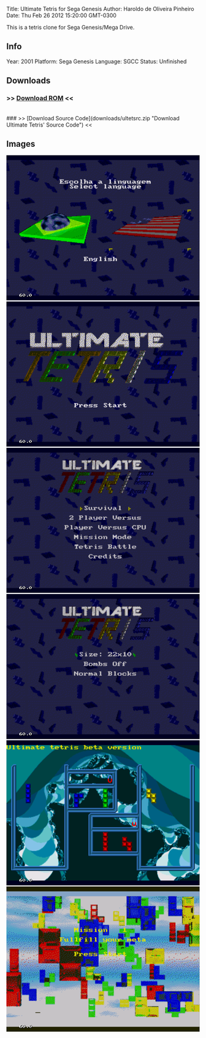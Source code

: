 Title: Ultimate Tetris for Sega Genesis
Author: Haroldo de Oliveira Pinheiro
Date: Thu Feb 26 2012 15:20:00 GMT-0300

This is a tetris clone for Sega Genesis/Mega Drive.

## Info
Year: 2001
Platform: Sega Genesis
Language: SGCC
Status: Unfinished

## Downloads
### >> [Download ROM](downloads/ultet01.zip "Download Ultimate Tetris' ROM") <<
<br>
### >> [Download Source Code](downloads/ultetsrc.zip "Download Ultimate Tetris' Source Code") <<
<br>

## Images

<div class="ContentFlow">
	<div class="flow">
		<img class="item" src="ultimate-tetris-sega-genesis/ULTETRIS000.png" />
		<img class="item" src="ultimate-tetris-sega-genesis/ULTETRIS001.png" />
		<img class="item" src="ultimate-tetris-sega-genesis/ULTETRIS002.png" />
		<img class="item" src="ultimate-tetris-sega-genesis/ULTETRIS003.png" />
		<img class="item" src="ultimate-tetris-sega-genesis/ULTETRIS004.png" />
		<img class="item" src="ultimate-tetris-sega-genesis/ULTETRIS005.png" />
	</div>
</div>
